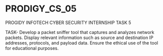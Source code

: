 # PRODIGY_CS_05
PROGIDY INFOTECH CYBER SECURITY INTERNSHIP TASK 5

TASK-
Develop a packet sniffer tool that captures and analyzes network packets. Display relevant information such as source and destination IP addresses, protocols, and payload data. Ensure the ethical use of the tool for educational purposes.
